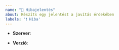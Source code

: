 ```yaml
---
name: "🦋 Hibajelentés"
about: Készíts egy jelentést a javítás érdekében
labels: '❗ Hiba'
---
```


<!--- Kritikus (nem publikus) hibák jelentése: https://www.oldcrafters.net/kapcsolat/ -->

<!-- Melyik szerveren van a hiba? pl.: Survival -->
* **Szerver**: 
<!-- Milyen verzióval játszol a szerveren? pl.: 1.14.4 -->
* **Verzió**: 

